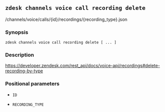 ## `zdesk channels voice call recording delete`

/channels/voice/calls/{id}/recordings/{recording_type}.json

### Synopsis

    zdesk channels voice call recording delete [ ... ]

### Description

https://developer.zendesk.com/rest_api/docs/voice-api/recordings#delete-recording-by-type

### Positional parameters

* `ID`

* `RECORDING_TYPE`

